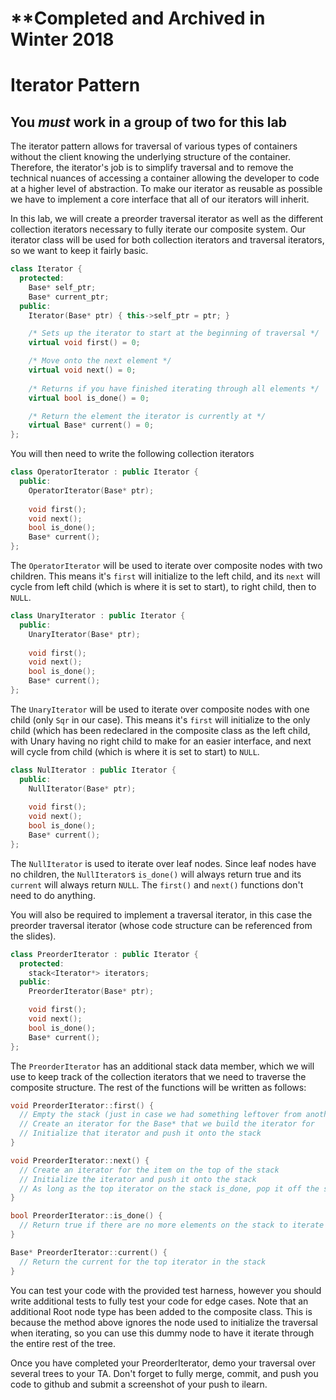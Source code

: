 # **Completed and Archived in Winter 2018



# Iterator Pattern
## **You *must* work in a group of two for this lab**

The iterator pattern allows for traversal of various types of containers without the client knowing the underlying structure of the container. Therefore, the iterator's job is to simplify traversal and to remove the technical nuances of accessing a container allowing the developer to code at a higher level of abstraction. To make our iterator as reusable as possible we have to implement a core interface that all of our iterators will inherit.

In this lab, we will create a preorder traversal iterator as well as the different collection iterators necessary to fully iterate our composite system. Our iterator class will be used for both collection iterators and traversal iterators, so we want to keep it fairly basic.
```c++
class Iterator {
  protected:
    Base* self_ptr;
    Base* current_ptr;
  public:
    Iterator(Base* ptr) { this->self_ptr = ptr; }

    /* Sets up the iterator to start at the beginning of traversal */
    virtual void first() = 0;

    /* Move onto the next element */
    virtual void next() = 0;
    
    /* Returns if you have finished iterating through all elements */
    virtual bool is_done() = 0;

    /* Return the element the iterator is currently at */
    virtual Base* current() = 0;
};
```

You will then need to write the following collection iterators

```C++
class OperatorIterator : public Iterator {
  public:
    OperatorIterator(Base* ptr);
    
    void first();
    void next();
    bool is_done();
    Base* current();
};
```

The `OperatorIterator` will be used to iterate over composite nodes with two children. This means it's `first` will initialize to the left child, and its `next` will cycle from left child (which is where it is set to start), to right child, then to `NULL`.

```c++
class UnaryIterator : public Iterator {
  public:
    UnaryIterator(Base* ptr);
    
    void first();
    void next();
    bool is_done();
    Base* current();
};
```

The `UnaryIterator` will be used to iterate over composite nodes with one child (only `Sqr` in our case). This means it's `first` will initialize to the only child (which has been redeclared in the composite class as the left child, with Unary having no right child to make for an easier interface, and next will cycle from child (which is where it is set to start) to `NULL`.

```c++
class NulIterator : public Iterator {
  public:
    NullIterator(Base* ptr);
 
    void first();
    void next();
    bool is_done();
    Base* current();
};
```

The `NullIterator` is used to iterate over leaf nodes. Since leaf nodes have no children, the `NullIterator`s `is_done()` will always return true and its `current` will always return `NULL`. The `first()` and `next()` functions don't need to do anything. 

You will also be required to implement a traversal iterator, in this case the preorder traversal iterator (whose code structure can be referenced from the slides).

```c++
class PreorderIterator : public Iterator {
  protected:
    stack<Iterator*> iterators;
  public:
    PreorderIterator(Base* ptr);

    void first();
    void next();
    bool is_done();
    Base* current();
};
```

The `PreorderIterator` has an additional stack data member, which we will use to keep track of the collection iterators that we need to traverse the composite structure. The rest of the functions will be written as follows:
```c++
void PreorderIterator::first() {
  // Empty the stack (just in case we had something leftover from another run)
  // Create an iterator for the Base* that we build the iterator for
  // Initialize that iterator and push it onto the stack
}

void PreorderIterator::next() {
  // Create an iterator for the item on the top of the stack 
  // Initialize the iterator and push it onto the stack
  // As long as the top iterator on the stack is_done, pop it off the stack and then advance whatever iterator is now on top of the stack
}

bool PreorderIterator::is_done() {
  // Return true if there are no more elements on the stack to iterate
}

Base* PreorderIterator::current() {
  // Return the current for the top iterator in the stack
}
```

You can test your code with the provided test harness, however you should write additional tests to fully test your code for edge cases. Note that an additional Root node type has been added to the composite class. This is because the method above ignores the node used to initialize the traversal when iterating, so you can use this dummy node to have it iterate through the entire rest of the tree. 

Once you have completed your PreorderIterator, demo your traversal over several trees to your TA. Don't forget to fully merge, commit, and push you code to github and submit a screenshot of your push to ilearn. 
